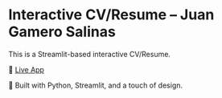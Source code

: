 # Interactive CV/Resume – Juan Gamero Salinas

This is a Streamlit-based interactive CV/Resume.

📎 [Live App](https://cv-juan-gamero-salinas.streamlit.app/) 

🧰 Built with Python, Streamlit, and a touch of design.
